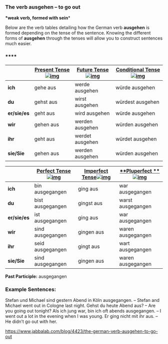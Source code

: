 ### The verb ausgehen – to go out

**\*weak verb, formed with sein***

Below are the verb tables detailing how the German verb **ausgehen** is formed depending on the tense of the sentence. Knowing the different forms of **ausgehen** through the tenses will allow you to construct sentences much easier.

### ****

|               | [**Present Tense**![img](https://www.jabbalab.com/images/qm.jpg)](http://www.jabbalab.com/blog/880/how-german-verbs-work-in-the-present-tense-part-1) | [**Future Tense**![img](https://www.jabbalab.com/images/qm.jpg)](http://www.jabbalab.com/blog/1126/german-future-tense-and-how-to-use-it) | [**Conditional Tense**![img](https://www.jabbalab.com/images/qm.jpg)](http://www.jabbalab.com/blog/1160/german-conditional-tense-what-it-is-and-how-to-use-it) |
| ------------- | ---------------------------------------- | ---------------------------------------- | ---------------------------------------- |
| **ich**       | gehe aus                                 | werde ausgehen                           | würde ausgehen                           |
| **du**        | gehst aus                                | wirst ausgehen                           | würdest ausgehen                         |
| **er/sie/es** | geht aus                                 | wird ausgehen                            | würde ausgehen                           |
| **wir**       | gehen aus                                | werden ausgehen                          | würden ausgehen                          |
| **ihr**       | geht aus                                 | werdet ausgehen                          | würdet ausgehen                          |
| **sie/Sie**   | gehen aus                                | werden ausgehen                          | würden ausgehen                          |

 

|               | [Perfect Tense![img](https://www.jabbalab.com/images/qm.jpg)](http://www.jabbalab.com/blog/1011/past-tense-german-how-to-talk-about-the-past-in-german) | [**Imperfect Tense**![img](https://www.jabbalab.com/images/qm.jpg)](http://www.jabbalab.com/blog/1028/past-tense-german-the-imperfect-tense) | [**Pluperfect **![img](https://www.jabbalab.com/images/qm.jpg)](http://www.jabbalab.com/blog/1207/german-past-tense-%E2%80%93-the-pluperfect-tense) |
| ------------- | ---------------------------------------- | ---------------------------------------- | ---------------------------------------- |
| **ich**       | bin ausgegangen                          | ging aus                                 | war ausgegangen                          |
| **du**        | bist ausgegangen                         | gingst aus                               | warst ausgegangen                        |
| **er/sie/es** | ist ausgegangen                          | ging aus                                 | war ausgegangen                          |
| **wir**       | sind ausgegangen                         | gingen aus                               | waren ausgegangen                        |
| **ihr**       | seid ausgegangen                         | gingt aus                                | wart ausgegangen                         |
| **sie/Sie**   | sind ausgegangen                         | gingen aus                               | waren ausgegangen                        |

**Past Participle:** ausgegangen

### Example Sentences:

Stefan und Michael sind gestern Abend in Köln ausgegangen. – Stefan and Michael went out in Cologne last night.
Gehst du heute Abend aus? – Are you going out tonight?
Als ich jung war, bin ich oft abends ausgegangen. – I went out a lot in the evening when I was young.
Er ging nicht mit ihr aus. – He didn’t go out with her.



https://www.jabbalab.com/blog/4423/the-german-verb-ausgehen-to-go-out



